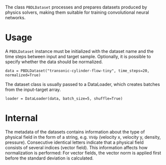The class `PBDLDataset` processes and prepares datasets produced by physics solvers, making them suitable for training convolutional neural networks.

# Usage
A `PBDLDataset` instance must be initialized with the dataset name and the time steps between input and target sample. Optionally, it is possible to specify whether the data should be normalized.

    data = PBDLDataset("transonic-cylinder-flow-tiny", time_steps=20, normalized=True)

The dataset class is usually passed to a DataLoader, which creates batches from the input-target array.

    loader = DataLoader(data, batch_size=5, shuffle=True)

# Internal
The metadata of the datasets contains information about the type of physical field in the form of a string, e.g. `VVdp` (velocity x, velocity y, density, pressure). Consecutive identical letters indicate that a physical field consists of several indices (vector field). This information affects how normalization is performed: For vector fields, the vector norm is applied first before the standard deviation is calculated.